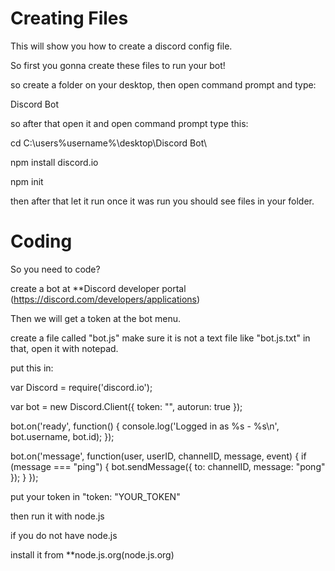 # Creating Files
This will show you how to create a discord config file.

So first you gonna create these files to run your bot!

so create a folder on your desktop, then open command prompt and type:

Discord Bot


so after that open it and open command prompt type this:


cd C:\users\%username%\desktop\Discord Bot\

npm install discord.io

npm init





then after that let it run
once it was run you should see files in your folder.

# Coding

So you need to code?

create a bot at **Discord developer portal (https://discord.com/developers/applications)

Then we will get a token at the bot menu.

create a file called "bot.js"
make sure it is not a text file like "bot.js.txt"
in that, open it with notepad.

put this in:



var Discord = require('discord.io');

var bot = new Discord.Client({
    token: "",
    autorun: true
});

bot.on('ready', function() {
    console.log('Logged in as %s - %s\n', bot.username, bot.id);
});

bot.on('message', function(user, userID, channelID, message, event) {
    if (message === "ping") {
        bot.sendMessage({
            to: channelID,
            message: "pong"
        });
    }
});



put your token in "token: "YOUR_TOKEN"

then run it with node.js


if you do not have node.js

install it from **node.js.org(node.js.org)

